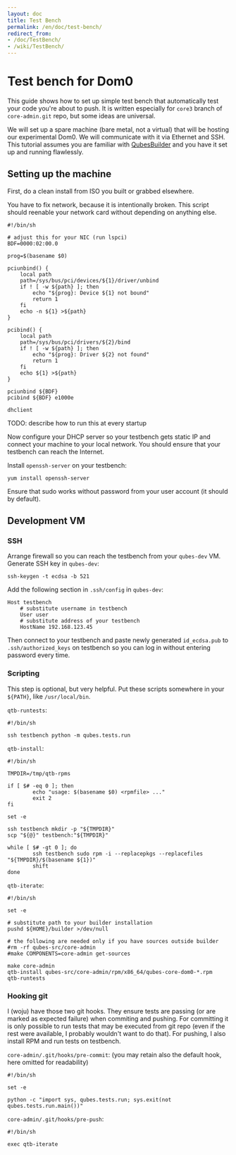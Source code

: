 ```yaml
---
layout: doc
title: Test Bench
permalink: /en/doc/test-bench/
redirect_from:
- /doc/TestBench/
- /wiki/TestBench/
---
```


Test bench for Dom0
===================

This guide shows how to set up simple test bench that automatically test your code you're about to push. It is written especially for `core3` branch of `core-admin.git` repo, but some ideas are universal.

We will set up a spare machine (bare metal, not a virtual) that will be hosting our experimental Dom0. We will communicate with it via Ethernet and SSH. This tutorial assumes you are familiar with [QubesBuilder](/en/doc/qubes-builder/) and you have it set up and running flawlessly.

Setting up the machine
----------------------

First, do a clean install from ISO you built or grabbed elsewhere.

You have to fix network, because it is intentionally broken. This script should reenable your network card without depending on anything else.

    #!/bin/sh

    # adjust this for your NIC (run lspci)
    BDF=0000:02:00.0

    prog=$(basename $0)

    pciunbind() {
        local path
        path=/sys/bus/pci/devices/${1}/driver/unbind
        if ! [ -w ${path} ]; then
            echo "${prog}: Device ${1} not bound"
            return 1
        fi
        echo -n ${1} >${path}
    }

    pcibind() {
        local path
        path=/sys/bus/pci/drivers/${2}/bind
        if ! [ -w ${path} ]; then
            echo "${prog}: Driver ${2} not found"
            return 1
        fi
        echo ${1} >${path}
    }

    pciunbind ${BDF}
    pcibind ${BDF} e1000e

    dhclient

TODO: describe how to run this at every startup

Now configure your DHCP server so your testbench gets static IP and connect your machine to your local network. You should ensure that your testbench can reach the Internet.

Install `openssh-server` on your testbench:

~~~
yum install openssh-server
~~~

Ensure that sudo works without password from your user account (it should by default).

Development VM
--------------

### SSH

Arrange firewall so you can reach the testbench from your `qubes-dev` VM. Generate SSH key in `qubes-dev`:

~~~
ssh-keygen -t ecdsa -b 521
~~~

Add the following section in `.ssh/config` in `qubes-dev`:

~~~
Host testbench
    # substitute username in testbench
    User user
    # substitute address of your testbench
    HostName 192.168.123.45
~~~

Then connect to your testbench and paste newly generated `id_ecdsa.pub` to `.ssh/authorized_keys` on testbench so you can log in without entering password every time.

### Scripting

This step is optional, but very helpful. Put these scripts somewhere in your `${PATH}`, like `/usr/local/bin`.

`qtb-runtests`:

    #!/bin/sh

    ssh testbench python -m qubes.tests.run

`qtb-install`:

    #!/bin/sh

    TMPDIR=/tmp/qtb-rpms

    if [ $# -eq 0 ]; then
            echo "usage: $(basename $0) <rpmfile> ..."
            exit 2
    fi

    set -e

    ssh testbench mkdir -p "${TMPDIR}"
    scp "${@}" testbench:"${TMPDIR}"

    while [ $# -gt 0 ]; do
            ssh testbench sudo rpm -i --replacepkgs --replacefiles "${TMPDIR}/$(basename ${1})"
            shift
    done

`qtb-iterate`:

    #!/bin/sh

    set -e

    # substitute path to your builder installation
    pushd ${HOME}/builder >/dev/null

    # the following are needed only if you have sources outside builder
    #rm -rf qubes-src/core-admin 
    #make COMPONENTS=core-admin get-sources

    make core-admin
    qtb-install qubes-src/core-admin/rpm/x86_64/qubes-core-dom0-*.rpm
    qtb-runtests

### Hooking git

I (woju) have those two git hooks. They ensure tests are passing (or are marked as expected failure) when commiting and pushing. For committing it is only possible to run tests that may be executed from git repo (even if the rest were available, I probably wouldn't want to do that). For pushing, I also install RPM and run tests on testbench.

`core-admin/.git/hooks/pre-commit`: (you may retain also the default hook, here omitted for readability)

    #!/bin/sh

    set -e

    python -c "import sys, qubes.tests.run; sys.exit(not qubes.tests.run.main())"

`core-admin/.git/hooks/pre-push`:

    #!/bin/sh

    exec qtb-iterate
